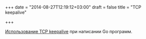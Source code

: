 +++
date = "2014-08-27T12:19:12+03:00"
draft = false
title = "TCP keepalive"

+++

<p><a href="http://felixge.de/2014/08/26/tcp-keepalive-with-golang.html">Использование&nbsp;TCP keepalive</a> при написании Go программ.</p>

